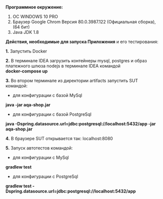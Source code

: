 **Программное окружение:**
1. ОС WINDOWS 10 PRO
2. Браузер Google Chrom Версия 80.0.3987.122 (Официальная сборка), (64 бит)
3. Java JDK 1.8

**Действия, необходимые для запуска Приложения** и его тестирования:

**1.** Запустить Docker

**2.** В терминале IDEA загрузить контейнеры mysql, postgres и образ платежного шлюза nodejs в терминале IDEA командой  
   **docker-compose up**
   
**3.** Во втором терминале из директории artifacts запустить SUT командой:
 * для конфигурации с базой MySql 
 
**java -jar aqa-shop.jar**
 * для конфигурации с базой PostgreSql
 
**java -Dspring.datasource.url=jdbc:postgresql://localhost:5432/app -jar aqa-shop.jar**
 
**4.** В браузере SUT открывается так: localhost:8080

**5.** Запуск автотестов командой:
* для конфигурации с MySql

**gradlew test**  
* для конфигурации с PostgreSql

**gradlew test -Dspring.datasource.url=jdbc:postgresql://localhost:5432/app**

